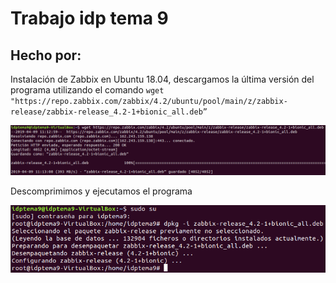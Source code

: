 # Trabajo idp tema 9 
## Hecho por: 

Instalación de Zabbix en Ubuntu 18.04, descargamos la última versión del programa utilizando el comando `wget "https://repo.zabbix.com/zabbix/4.2/ubuntu/pool/main/z/zabbix-release/zabbix-release_4.2-1+bionic_all.deb”`

![imagen](imagenes/image001.png)

Descomprimimos y ejecutamos el programa

![imagen2](imagenes/image003.png)

